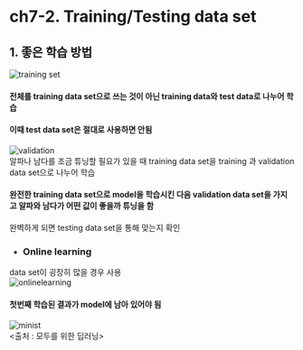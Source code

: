 # ch7-2. Training/Testing data set

## 1. 좋은 학습 방법  
![training set](https://user-images.githubusercontent.com/31130917/108709857-9e652c80-7556-11eb-8b94-25630339c218.PNG)  
#### 전체를 training data set으로 쓰는 것이 아닌 training data와 test data로 나누어 학습  
#### 이때 test data set은 절대로 사용하면 안됨  
  
![validation](https://user-images.githubusercontent.com/31130917/108710104-ee43f380-7556-11eb-8dbd-c9639aacaa7c.PNG)  
알파나 남다를 조금 튜닝할 필요가 있을 때 training data set을 training 과 validation data set으로 나누어 학습  
#### 완전한 training data set으로 model을 학습시킨 다음 validation data set을 가지고 알파와 남다가 어떤 값이 좋을까 튜닝을 함  
완벽하게 되면 testing data set을 통해 맞는지 확인  
  
* ### Online learning  
data set이 굉장히 많을 경우 사용  
![onlinelearning](https://user-images.githubusercontent.com/31130917/108710640-ad001380-7557-11eb-8c04-1f7f32721fe1.PNG)  
#### 첫번째 학습된 결과가 model에 남아 있어야 됨  
![minist](https://user-images.githubusercontent.com/31130917/108710900-ffd9cb00-7557-11eb-8138-a4489c25a0c7.PNG)  
<출처 : 모두를 위한 딥러닝>
